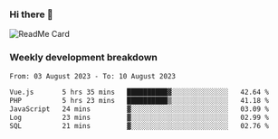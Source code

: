 ### Hi there 👋

<!--
**itzcy/itzcy** is a ✨ _special_ ✨ repository because its `README.md` (this file) appears on your GitHub profile.

Here are some ideas to get you started:

- 🔭 I’m currently working on ...
- 🌱 I’m currently learning ...
- 👯 I’m looking to collaborate on ...
- 🤔 I’m looking for help with ...
- 💬 Ask me about ...
- 📫 How to reach me: ...
- 😄 Pronouns: ...
- ⚡ Fun fact: ...
-->
![ReadMe Card](https://github-readme-stats.vercel.app/api?username=itzcy&show_icons=true&title_color=2d3198&icon_color=797cb8&text_color=24292e&bg_color=f6f8fa)

### Weekly development breakdown
<!--START_SECTION:waka-->

```txt
From: 03 August 2023 - To: 10 August 2023

Vue.js       5 hrs 35 mins   ██████████▓░░░░░░░░░░░░░░   42.64 %
PHP          5 hrs 23 mins   ██████████▒░░░░░░░░░░░░░░   41.18 %
JavaScript   24 mins         ▓░░░░░░░░░░░░░░░░░░░░░░░░   03.09 %
Log          23 mins         ▓░░░░░░░░░░░░░░░░░░░░░░░░   02.99 %
SQL          21 mins         ▓░░░░░░░░░░░░░░░░░░░░░░░░   02.76 %
```

<!--END_SECTION:waka-->
